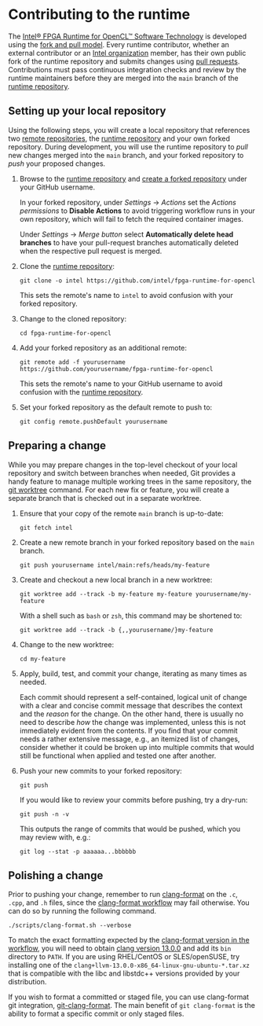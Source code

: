 # Contributing to the runtime

The [Intel® FPGA Runtime for OpenCL™ Software Technology] is developed using
the [fork and pull model]. Every runtime contributor, whether an external
contributor or an [Intel organization] member, has their own public fork of the
runtime repository and submits changes using [pull requests]. Contributions
must pass continuous integration checks and review by the runtime maintainers
before they are merged into the `main` branch of the [runtime repository].

## Setting up your local repository

Using the following steps, you will create a local repository that references
two [remote repositories], the [runtime repository] and your own forked
repository. During development, you will use the runtime repository to *pull*
new changes merged into the `main` branch, and your forked repository to *push*
your proposed changes.

1.  Browse to the [runtime repository] and [create a forked repository] under
    your GitHub username.

    In your forked repository, under *Settings* → *Actions* set the *Actions
    permissions* to **Disable Actions** to avoid triggering workflow runs in
    your own repository, which will fail to fetch the required container
    images.

    Under *Settings* → *Merge button* select **Automatically delete head
    branches** to have your pull-request branches automatically deleted
    when the respective pull request is merged.


2.  Clone the [runtime repository]:

    ```
    git clone -o intel https://github.com/intel/fpga-runtime-for-opencl
    ```

    This sets the remote's name to `intel` to avoid confusion with your forked
    repository.

3.  Change to the cloned repository:

    ```
    cd fpga-runtime-for-opencl
    ```

4.  Add your forked repository as an additional remote:

    ```
    git remote add -f yourusername https://github.com/yourusername/fpga-runtime-for-opencl
    ```

    This sets the remote's name to your GitHub username to avoid confusion
    with the [runtime repository].

5.  Set your forked repository as the default remote to push to:

    ```
    git config remote.pushDefault yourusername
    ```

## Preparing a change

While you may prepare changes in the top-level checkout of your local
repository and switch between branches when needed, Git provides a handy
feature to manage multiple working trees in the same repository, the [git
worktree] command. For each new fix or feature, you will create a separate
branch that is checked out in a separate worktree.

1.  Ensure that your copy of the remote `main` branch is up-to-date:

    ```
    git fetch intel
    ```

2.  Create a new remote branch in your forked repository based on the `main`
    branch.

    ```
    git push yourusername intel/main:refs/heads/my-feature
    ```

3.  Create and checkout a new local branch in a new worktree:

    ```
    git worktree add --track -b my-feature my-feature yourusername/my-feature
    ```

    With a shell such as `bash` or `zsh`, this command may be shortened to:

    ```
    git worktree add --track -b {,,yourusername/}my-feature
    ```

4.  Change to the new worktree:

    ```
    cd my-feature
    ```

5.  Apply, build, test, and commit your change, iterating as many times as needed.

    Each commit should represent a self-contained, logical unit of change with
    a clear and concise commit message that describes the context and the
    *reason* for the change. On the other hand, there is usually no need to
    describe *how* the change was implemented, unless this is not immediately
    evident from the contents. If you find that your commit needs a rather
    extensive message, e.g., an itemized list of changes, consider whether it
    could be broken up into multiple commits that would still be functional
    when applied and tested one after another.

6.  Push your new commits to your forked repository:

    ```
    git push
    ```

    If you would like to review your commits before pushing, try a dry-run:

    ```
    git push -n -v
    ```

    This outputs the range of commits that would be pushed, which you may review with, e.g.:

    ```
    git log --stat -p aaaaaa...bbbbbb
    ```

## Polishing a change

Prior to pushing your change, remember to run [clang-format] on the `.c`,
`.cpp`, and `.h` files, since the [clang-format workflow] may fail otherwise.
You can do so by running the following command.

```
./scripts/clang-format.sh --verbose
```

To match the exact formatting expected by the [clang-format version in the
workflow], you will need to obtain [clang version 13.0.0] and add its `bin`
directory to `PATH`. If you are using RHEL/CentOS or SLES/openSUSE, try
installing one of the `clang+llvm-13.0.0-x86_64-linux-gnu-ubuntu-*.tar.xz`
that is compatible with the libc and libstdc++ versions provided by your
distribution.

If you wish to format a committed or staged file, you can use clang-format git
integration, [git-clang-format]. The main benefit of `git clang-format` is the
ability to format a specific commit or only staged files.

[Intel organization]: https://github.com/intel
[Intel® FPGA Runtime for OpenCL™ Software Technology]: https://github.com/intel/fpga-runtime-for-opencl
[clang version 13.0.0]: https://github.com/llvm/llvm-project/releases/tag/llvmorg-13.0.0
[clang-format version in the workflow]: https://github.com/intel/fpga-runtime-for-opencl/blob/fc99b92704a466f7dc4d84bd45d465d64d03dbb0/container/ubuntu-20.04-clang/Dockerfile#L9
[clang-format workflow]: https://github.com/intel/fpga-runtime-for-opencl/blob/1214c2e3d30f7b35d3f986a9b752a8c2bc086308/.github/workflows/clang-format.yml
[clang-format]: https://clang.llvm.org/docs/ClangFormat.html
[create a forked repository]: https://docs.github.com/en/get-started/quickstart/fork-a-repo#forking-a-repository
[fork and pull model]: https://docs.github.com/en/pull-requests/collaborating-with-pull-requests/getting-started/about-collaborative-development-models#fork-and-pull-model
[git worktree]: https://git-scm.com/docs/git-worktree
[git-clang-format]: https://github.com/llvm/llvm-project/blob/9e634b35ff51d0eb2b38013111491e88bdbae388/clang/tools/clang-format/git-clang-format
[pull requests]: https://docs.github.com/en/pull-requests/collaborating-with-pull-requests/proposing-changes-to-your-work-with-pull-requests/about-pull-requests
[remote repositories]: https://git-scm.com/book/en/v2/Git-Basics-Working-with-Remotes
[runtime repository]: https://github.com/intel/fpga-runtime-for-opencl
